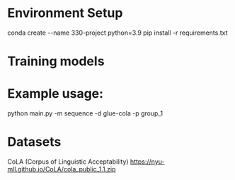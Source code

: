 # Environment Setup
conda create --name 330-project python=3.9
pip install -r requirements.txt

# Training models
# Example usage:
python main.py -m sequence -d glue-cola -p group_1

# Datasets
CoLA (Corpus of Linguistic Acceptability)
https://nyu-mll.github.io/CoLA/cola_public_1.1.zip
